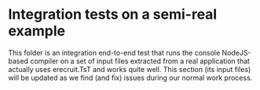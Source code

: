 # Integration tests on a semi-real example

This folder is an integration end-to-end test that runs the console NodeJS-based compiler on a set of input files extracted
from a real application that actually uses erecruit.TsT and works quite well.
This section (its input files) will be updated as we find (and fix) issues during our normal work process.
